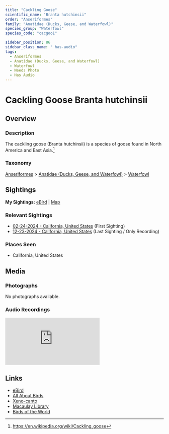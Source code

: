```yaml
---
title: "Cackling Goose"
scientific_name: "Branta hutchinsii"
order: "Anseriformes"
family: "Anatidae (Ducks, Geese, and Waterfowl)"
species_group: "Waterfowl"
species_code: "cacgoo1"

sidebar_position: 86
sidebar_class_name: " has-audio"
tags: 
  - Anseriformes
  - Anatidae (Ducks, Geese, and Waterfowl)
  - Waterfowl
  - Needs Photo
  - Has Audio
---
```


# Cackling Goose <span className='sci_name'>Branta hutchinsii</span>

## Overview

### Description
The cackling goose (Branta hutchinsii) is a species of goose found in North America and East Asia.[^1]

[^1]: https://en.wikipedia.org/wiki/Cackling_goose

### Taxonomy
[Anseriformes](/tags/anseriformes) > [Anatidae (Ducks, Geese, and Waterfowl)](/tags/anatidae-ducks-geese-and-waterfowl) > [Waterfowl](/tags/waterfowl)


## Sightings

**My Sightings:** [eBird](https://ebird.org/lifelist?r=world&time=life&spp=cacgoo1) | [Map](/map?species_code=cacgoo1)

### Relevant Sightings

* [02-24-2024 - California, United States](https://ebird.org/checklist/S162776023) (First Sighting)
* [12-23-2024 - California, United States](https://ebird.org/checklist/S206318000) (Last Sighting / Only Recording)

### Places Seen

* California, United States



## Media
### Photographs
No photographs available.

### Audio Recordings
<iframe className="audio_iframe" src="https://macaulaylibrary.org/asset/627926546/embed" frameBorder="0" allowFullScreen></iframe>

## Links
* [eBird](https://ebird.org/species/cacgoo1) 
* [All About Birds](https://www.allaboutbirds.org/guide/cacgoo1) 
* [Xeno-canto](https://www.xeno-canto.org/species/branta-hutchinsii) 
* [Macaulay Library](https://search.macaulaylibrary.org/catalog?taxonCode=cacgoo1&sort=rating_rank_desc)
* [Birds of the World](https://birdsoftheworld.org/bow/species/cacgoo1)
